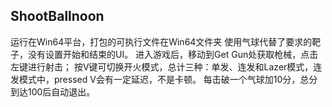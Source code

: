 ## ShootBallnoon
运行在Win64平台，打包的可执行文件在Win64文件夹
使用气球代替了要求的靶子，没有设置开始和结束的UI。
进入游戏后，移动到Get Gun处获取枪械，点击左键进行射击；
按V键可切换开火模式，总计三种：单发、连发和Lazer模式，连发模式中，pressed V会有一定延迟，不是卡顿。
每击破一个气球加10分，总分到达100后自动退出。
